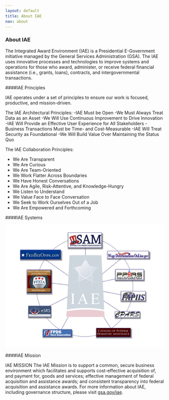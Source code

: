 ```yaml
---
layout: default
title: About IAE
nav: about
---
```


### About IAE

The Integrated Award Environment (IAE) is a Presidential E-Government initiative managed by the General Services Administration (GSA). The IAE uses innovative processes and technologies to improve systems and operations for those who award, administer, or receive federal financial assistance (i.e., grants, loans), contracts, and intergovernmental transactions.

####IAE Principles

IAE operates under a set of principles to ensure our work is focused, productive, and mission-driven.

The IAE Architectural Principles:
-IAE Must be Open
-We Must Always Treat Data as an Asset
-We Will Use Continuous Improvement to Drive Innovation
-IAE Will Provide an Effective User Experience for All Stakeholders
-Business Transactions Must be Time- and Cost-Measurable
-IAE Will Treat Security as Foundational
-We Will Build Value Over Maintaining the Status Quo

The IAE Collaboration Principles:
- We Are Transparent
- We Are Curious
- We Are Team-Oriented
- We Work Flatter Across Boundaries
- We Have Honest Conversations
- We Are Agile, Risk-Attentive, and Knowledge-Hungry
- We Listen to Understand
- We Value Face to Face Conversation
- We Seek to Work Ourselves Out of a Job
- We Are Empowered and Forthcoming

####IAE Systems
<div class="container">
<img src="../images/IAESystems.png" style="float:center" class="markdown-imagecenter" alt="" />
</div>

####IAE Mission

IAE MISSION
The IAE Mission is to support a common, secure business environment which facilitates and supports cost-effective acquisition of, and payment for, goods and services; effective management of federal acquisition and assistance awards; and consistent transparency into federal acquisition and assistance awards.
For more information about IAE, including governance structure, please visit [gsa.gov/iae](http://www.gsa.gov/iae).

